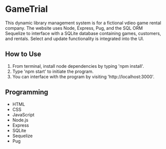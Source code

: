 # GameTrial
This dynamic library management system is for a fictional vdieo game rental company. The website uses Node, Express, Pug, and the SQL ORM Sequelize to interface with a SQLite database containing games, customers, and rentals. Select and update functionality is integrated into the UI.

## How to Use
1. From terminal, install node dependencies by typing 'npm install'.
2. Type 'npm start' to initiate the program.
3. You can interface with the program by visiting 'http://localhost:3000'.

## Programming
* HTML
* CSS
* JavaScript
* Node.js
* Express
* SQLite
* Sequelize
* Pug
